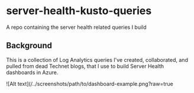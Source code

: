 # server-health-kusto-queries
A repo containing the server health related queries I build

## Background
This is a collection of Log Analytics queries I've created, collaborated, and pulled from dead Technet blogs, that I use to build Server Health dashboards in Azure.

![Alt text](/../screenshots/path/to/dashboard-example.png?raw=true
